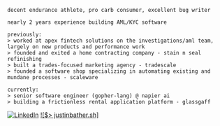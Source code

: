 ```
decent endurance athlete, pro carb consumer, excellent bug writer

nearly 2 years experience building AML/KYC software

previously:
> worked at apex fintech solutions on the investigations/aml team, largely on new products and performance work
> founded and exited a home contracting company - stain n seal refinishing
> built a trades-focused marketing agency - tradescale
> founded a software shop specializing in automating existing and mundane processes - scaleware

currently:
> senior software engineer (gopher-lang) @ napier ai
> building a frictionless rental application platform - glassgaff
```
[![LinkedIn](https://img.shields.io/badge/LinkedIn-0077B5?style=for-the-badge&logo=linkedin&logoColor=white)](https://linkedin.com/in/justinbather)
[![$> justinbather.sh]](https://justinbather.sh)
